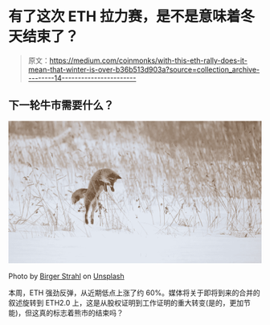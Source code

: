 # 有了这次 ETH 拉力赛，是不是意味着冬天结束了？

> 原文：<https://medium.com/coinmonks/with-this-eth-rally-does-it-mean-that-winter-is-over-b36b513d903a?source=collection_archive---------14----------------------->

## 下一轮牛市需要什么？

![](img/768cef5151577cd98a3589d24098ef63.png)

Photo by [Birger Strahl](https://unsplash.com/@bist31?utm_source=unsplash&utm_medium=referral&utm_content=creditCopyText) on [Unsplash](https://unsplash.com/s/photos/winter-animal?utm_source=unsplash&utm_medium=referral&utm_content=creditCopyText)

本周，ETH 强劲反弹，从近期低点上涨了约 60%。媒体将关于即将到来的合并的叙述旋转到 ETH2.0 上，这是从股权证明到工作证明的重大转变(是的，更加节能)，但这真的标志着熊市的结束吗？